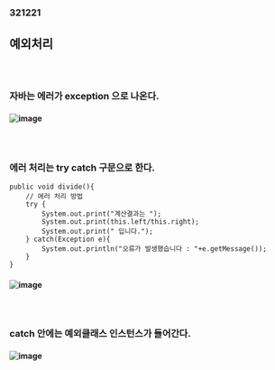 ### 321221
## 예외처리
### <br/>

### 자바는 에러가 exception 으로 나온다.
#### ![image](https://github.com/Shin-jongwhan/java/assets/62974484/0d7d375f-8c2a-474a-a089-8b56636a12b1)
### <br/>

### 에러 처리는 try catch 구문으로 한다.
```
public void divide(){
    // 에러 처리 방법
    try {
        System.out.print("계산결과는 ");
        System.out.print(this.left/this.right);
        System.out.print(" 입니다.");
    } catch(Exception e){
        System.out.println("오류가 발생했습니다 : "+e.getMessage());
    }
}
```
#### ![image](https://github.com/Shin-jongwhan/java/assets/62974484/0e5b1919-2aeb-48ef-8288-b292403d91fd)
### <br/>

### catch 안에는 예외클래스 인스턴스가 들어간다.
#### ![image](https://github.com/Shin-jongwhan/java/assets/62974484/f950979d-ead4-4dbd-9328-6eaee9654c7d)
### <br/>

